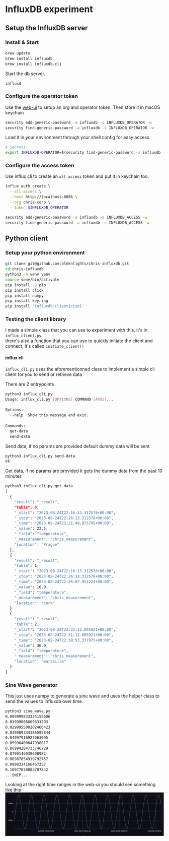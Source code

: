 # InfluxDB experiment

## Setup the InfluxDB server 

### Install & Start

```bash
brew update
brew install influxdb
brew install influxdb-cli
```

Start the db server.
```bash
influxd
```

### Configure the operator token

Use the [web-ui](http://localhost:8086) to setup an org and operator token.
Then store it in macOS keychain
```bash
security add-generic-password -a influxdb -s INFLUXDB_OPERATOR -w
security find-generic-password -a influxdb -s INFLUXDB_OPERATOR -w
```

Load it in your environment through your shell config for easy access.
```bash
# Secrets
export INFLUXDB-OPERATOR=$(security find-generic-password -a influxdb -s INFLUXDB_OPERATOR -w)
```

### Configure the access token

Use influx cli to create an `all access` token and put it in keychain too.
```bash
influx auth create \
  --all-access \
  --host http://localhost:8086 \
  --org chris-corp \
  --token $INFLUXDB_OPERATOR
```

```bash
security add-generic-password -a influxdb -s INFLUXDB_ACCESS -w
security find-generic-password -a influxdb -s INFLUXDB_ACCESS -w
```

## Python client

### Setup your python environment

```bash
git clone git@github.com:blnknlights/chris-influxdb.git
cd chris-influxdb
python3 -m venv venv
source venv/bin/activate
pip install -U pip
pip install click
pip install numpy
pip install keyring
pip install 'influxdb-client[ciso]'
```

### Testing the client library

I made a simple class that you can use to experiment with this, it's in `influx_client.py`.  
there's also a function that you can use to quickly initiate the client and connect, it's called `initiate_client()`

#### influx cli

`influx_cli.py` uses the aforementionned class to implement a simple cli client for you to send or retrieve data

There are 2 entrypoints
```bash
python3 influx_cli.py
Usage: influx_cli.py [OPTIONS] COMMAND [ARGS]...

Options:
  --help  Show this message and exit.

Commands:
  get-data
  send-data
```

Send data, if no params are provided default dummy data will be sent
```bash
python3 influx_cli.py send-data
ok
```

Get data, if no params are provided it gets the dummy data from the past 10 minutes
```bash
python3 influx_cli.py get-data
[
  {
    "result": "_result",
    "table": 0,
    "_start": "2023-08-24T22:16:13.312578+00:00",
    "_stop": "2023-08-24T22:26:13.312578+00:00",
    "_time": "2023-08-24T22:21:49.975795+00:00",
    "_value": 22.5,
    "_field": "temperature",
    "_measurement": "chris_measurement",
    "location": "Prague"
  },
  {
    "result": "_result",
    "table": 1,
    "_start": "2023-08-24T22:16:13.312578+00:00",
    "_stop": "2023-08-24T22:26:13.312578+00:00",
    "_time": "2023-08-24T22:26:07.951224+00:00",
    "_value": 16.0,
    "_field": "temperature",
    "_measurement": "chris_measurement",
    "location": "cork"
  }
  {
    "result": "_result",
    "table": 2,
    "_start": "2023-08-24T22:21:12.805921+00:00",
    "_stop": "2023-08-24T22:31:12.805921+00:00",
    "_time": "2023-08-24T22:30:53.337975+00:00",
    "_value": 36.0,
    "_field": "temperature",
    "_measurement": "chris_measurement",
    "location": "marseille"
  }
]
```

### Sine Wave generator

This just uses numpy to generate a sine wave and uses the helper class to send the values to influxdb over time.
```bash
python3 sine_wave.py
0.009999833334155606
0.01999866669331293
0.029995500202466423
0.039989334186595844
0.04997916927063095
0.05996400647938817
0.06994284733746729
0.0799146939690982
0.08987854919792757
0.0998334166467357
0.10977830083707342
...SNIP...
```

Looking at the right time ranges in the web-ui you should see something like this
![sine-wave.png](sine-wave.png)  
